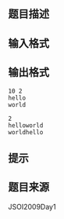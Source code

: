 


## 题目描述
## 输入格式
## 输出格式

```input1
10 2
hello
world

```

```output1
2
helloworld
worldhello
```

## 提示
## 题目来源
JSOI2009Day1


